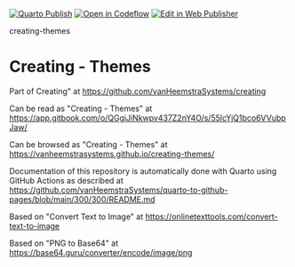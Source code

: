 [![Quarto Publish](https://github.com/vanHeemstraSystems/creating-themes/actions/workflows/publish.yml/badge.svg)](https://github.com/vanHeemstraSystems/creating-themes/actions/workflows/publish.yml)
[![Open in Codeflow](https://developer.stackblitz.com/img/open_in_codeflow_small.svg)](https:///pr.new/vanHeemstraSystems/creating-themes)
[![Edit in Web Publisher](https://developer.stackblitz.com/img/edit_in_web_publisher_small.svg)](https://pr.new/github.com/vanHeemstraSystems/creating-themes/edit/main/README.md)

creating-themes
# Creating - Themes

Part of Creating" at https://github.com/vanHeemstraSystems/creating

Can be read as "Creating - Themes" at https://app.gitbook.com/o/QGgiJiNkwpv437Z2nY4O/s/55lcYjQ1bco6VVubpJaw/

Can be browsed as "Creating - Themes" at https://vanheemstrasystems.github.io/creating-themes/

Documentation of this repository is automatically done with Quarto using GitHub Actions as described at https://github.com/vanHeemstraSystems/quarto-to-github-pages/blob/main/300/300/README.md

Based on "Convert Text to Image" at https://onlinetexttools.com/convert-text-to-image

Based on "PNG to Base64" at https://base64.guru/converter/encode/image/png
